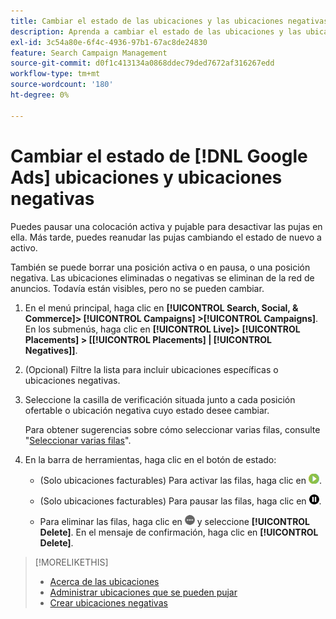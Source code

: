 ```yaml
---
title: Cambiar el estado de las ubicaciones y las ubicaciones negativas
description: Aprenda a cambiar el estado de las ubicaciones y las ubicaciones negativas de  [!DNL Google Ads].
exl-id: 3c54a80e-6f4c-4936-97b1-67ac8de24830
feature: Search Campaign Management
source-git-commit: d0f1c413134a0868ddec79ded7672af316267edd
workflow-type: tm+mt
source-wordcount: '180'
ht-degree: 0%

---
```


# Cambiar el estado de [!DNL Google Ads] ubicaciones y ubicaciones negativas

Puedes pausar una colocación activa y pujable para desactivar las pujas en ella. Más tarde, puedes reanudar las pujas cambiando el estado de nuevo a activo.

También se puede borrar una posición activa o en pausa, o una posición negativa. Las ubicaciones eliminadas o negativas se eliminan de la red de anuncios. Todavía están visibles, pero no se pueden cambiar.

1. En el menú principal, haga clic en **[!UICONTROL Search, Social, & Commerce]> [!UICONTROL Campaigns] >[!UICONTROL Campaigns]**. En los submenús, haga clic en **[!UICONTROL Live]> [!UICONTROL Placements] > \[[!UICONTROL Placements] \| [!UICONTROL Negatives]\]**.

1. (Opcional) Filtre la lista para incluir ubicaciones específicas o ubicaciones negativas.

1. Seleccione la casilla de verificación situada junto a cada posición ofertable o ubicación negativa cuyo estado desee cambiar.

   Para obtener sugerencias sobre cómo seleccionar varias filas, consulte &quot;[Seleccionar varias filas](/help/search-social-commerce/common-tasks/navigation-editing-selection/multiple-rows-select.md)&quot;.

1. En la barra de herramientas, haga clic en el botón de estado:

   * (Solo ubicaciones facturables) Para activar las filas, haga clic en ![Activar](/help/search-social-commerce/assets/activate.png "Activar").

   * (Solo ubicaciones facturables) Para pausar las filas, haga clic en ![Pausar](/help/search-social-commerce/assets/pause.png "Pausar").

   * Para eliminar las filas, haga clic en ![Más](/help/search-social-commerce/assets/more.png "Más") y seleccione **[!UICONTROL Delete]**. En el mensaje de confirmación, haga clic en **[!UICONTROL Delete]**.

>[!MORELIKETHIS]
>
>* [Acerca de las ubicaciones](placement-about.md)
>* [Administrar ubicaciones que se pueden pujar](placement-manage.md)
>* [Crear ubicaciones negativas](placement-negative-create.md)
